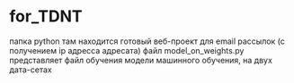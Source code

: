 # for_TDNT
папка python там находится готовый веб-проект для email рассылок (с получением ip адресса адресата)
файл model_on_weights.py представляет файл обучения модели машинного обучения, на двух дата-сетах
